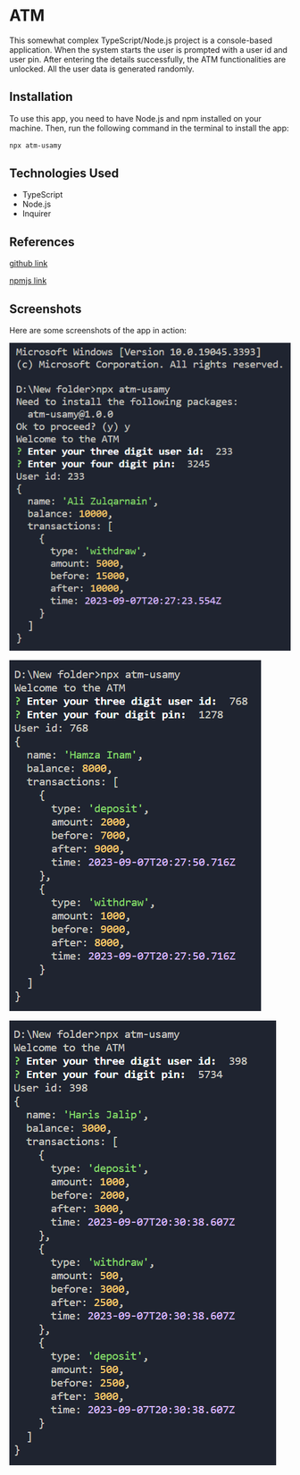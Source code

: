 # ATM

This somewhat complex TypeScript/Node.js project is a console-based application. When the system starts the user is prompted with a user id and user pin. After entering the details successfully, the ATM functionalities are unlocked. All the user data is generated randomly.

## Installation

To use this app, you need to have Node.js and npm installed on your machine. Then, run the following command in the terminal to install the app:

```bash
npx atm-usamy
```

## Technologies Used

- TypeScript
- Node.js
- Inquirer

## References

[github link](https://github.com/usamyismy7/typescript-node-projects/tree/main/project02-atm)

[npmjs link](https://www.npmjs.com/package/atm-usamy)

## Screenshots

Here are some screenshots of the app in action:

![Alt text](https://raw.githubusercontent.com/usamyismy7/typescript-node-projects/main/project02-atm/image.png)

![Alt text](https://raw.githubusercontent.com/usamyismy7/typescript-node-projects/main/project02-atm/image-1.png)

![Alt text](https://raw.githubusercontent.com/usamyismy7/typescript-node-projects/main/project02-atm/image-2.png)
